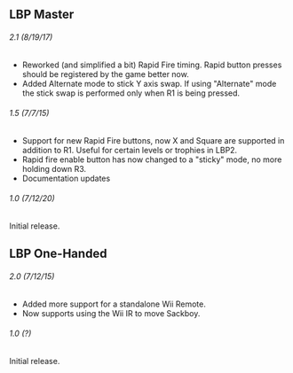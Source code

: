 ## LBP Master

###### 2.1 (8/19/17)
- Reworked (and simplified a bit) Rapid Fire timing. Rapid button presses should be registered by the game better now.
- Added Alternate mode to stick Y axis swap. If using "Alternate" mode the stick swap is performed only when R1 is being pressed. 

###### 1.5 (7/7/15)
- Support for new Rapid Fire buttons, now X and Square are supported in addition to R1. Useful for certain levels or trophies in LBP2.
- Rapid fire enable button has now changed to a "sticky" mode, no more holding down R3.
- Documentation updates

###### 1.0 (7/12/20)
Initial release.


## LBP One-Handed

###### 2.0 (7/12/15)
- Added more support for a standalone Wii Remote.
- Now supports using the Wii IR to move Sackboy.

###### 1.0 (?)
Initial release.


